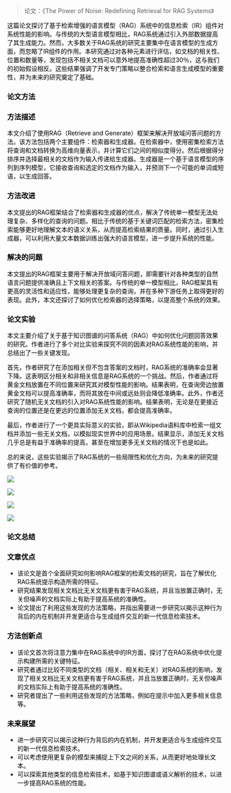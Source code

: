 > 论文：《The Power of Noise: Redefining Retrieval for RAG Systems》
>

<font style="color:rgb(0, 0, 0);">这篇论文探讨了基于检索增强的语言模型（RAG）系统中的信息检索（IR）组件对系统性能的影响。与传统的大型语言模型相比，RAG系统通过引入外部数据提高了其生成能力。然而，大多数关于RAG系统的研究主要集中在语言模型的生成方面，而忽略了IR组件的作用。本研究通过对各种元素进行评估，如文档的相关性、位置和数量等，发现包括不相关文档可以意外地提高准确性超过30％，这与我们的初始假设相反。这些结果强调了开发专门策略以整合检索和语言生成模型的重要性，并为未来的研究奠定了基础。</font>

### **<font style="color:rgb(0, 0, 0);">论文方法</font>**
### **<font style="color:rgb(0, 0, 0);">方法描述</font>**
<font style="color:rgb(0, 0, 0);">本文介绍了使用RAG（Retrieve and Generate）框架来解决开放域问答问题的方法。该方法包括两个主要组件：检索器和生成器。在检索器中，使用密集检索方法将查询和文档转换为高维向量表示，并计算它们之间的相似度得分。然后根据得分排序并选择最相关的文档作为输入传递给生成器。生成器是一个基于语言模型的序列到序列模型，它接收查询和选定的文档作为输入，并预测下一个可能的单词或短语，以生成回答。</font>

### **<font style="color:rgb(0, 0, 0);">方法改进</font>**
<font style="color:rgb(0, 0, 0);">本文提出的RAG框架结合了检索器和生成器的优点，解决了传统单一模型无法处理复杂、多样化的查询的问题。相比于传统的基于关键词匹配的检索方法，密集检索能够更好地理解文本的语义关系，从而提高检索结果的质量。同时，通过引入生成器，可以利用大量文本数据训练出强大的语言模型，进一步提升系统的性能。</font>

### **<font style="color:rgb(0, 0, 0);">解决的问题</font>**
<font style="color:rgb(0, 0, 0);">本文提出的RAG框架主要用于解决开放域问答问题，即需要针对各种类型的自然语言问题提供准确且上下文相关的答案。与传统的单一模型相比，RAG框架具有更高的灵活性和适应性，能够处理更复杂的查询，并在多种下游任务上取得更好的表现。此外，本文还探讨了如何优化检索器的选择策略，以提高整个系统的效果。</font>

### **<font style="color:rgb(0, 0, 0);">论文实验</font>**
<font style="color:rgb(0, 0, 0);">本文主要介绍了关于基于知识图谱的问答系统（RAG）中如何优化问题回答效果的研究。作者进行了多个对比实验来探究不同的因素对RAG系统性能的影响，并总结出了一些关键发现。</font>

<font style="color:rgb(0, 0, 0);">首先，作者研究了在添加相关但不包含答案的文档时，RAG系统的准确率会显著下降。这表明区分相关和非相关信息是RAG系统的一个挑战。然后，作者通过将黄金文档放置在不同位置来研究其对模型性能的影响。结果表明，在查询旁边放置黄金文档可以提高准确率，而将其放在中间或远处则会降低准确率。此外，作者还研究了随机无关文档的引入对RAG系统性能的影响。结果表明，无论是在更接近查询的位置还是在更远的位置添加无关文档，都会提高准确率。</font>

<font style="color:rgb(0, 0, 0);">最后，作者进行了一个更具实际意义的实验，即从Wikipedia语料库中检索一组文档并添加一些无关文档，以模拟现实世界中的应用场景。结果显示，添加无关文档几乎总是有益于准确率的提高，甚至在增加更多无关文档的情况下也是如此。</font>

<font style="color:rgb(0, 0, 0);">总的来说，这些实验揭示了RAG系统的一些局限性和优化方向，为未来的研究提供了有价值的参考。</font>

![](https://cdn.nlark.com/yuque/0/2024/png/406504/1707094556569-9d94eace-bf6a-40e1-8d47-cbc909aec04c.png)

![](https://cdn.nlark.com/yuque/0/2024/png/406504/1707094556632-dbe8d549-cee9-4c02-9b44-4f9c10901707.png)

![](https://cdn.nlark.com/yuque/0/2024/png/406504/1707094556683-a670929e-da3e-4c59-9129-a767e094ff00.png)

![](https://cdn.nlark.com/yuque/0/2024/png/406504/1707094556653-ad4ed34d-7bcf-47da-94ef-1a61a319d030.png)

### **<font style="color:rgb(0, 0, 0);">论文总结</font>**
### **<font style="color:rgb(0, 0, 0);">文章优点</font>**
+ <font style="color:rgb(0, 0, 0);">该论文是首个全面研究如何影响RAG框架的检索文档的研究，旨在了解优化RAG系统提示构造所需的特征。</font>
+ <font style="color:rgb(0, 0, 0);">研究结果发现相关文档比无关文档更有害于RAG系统，并且当放置正确时，无关但噪声的文档实际上有助于提高系统的准确性。</font>
+ <font style="color:rgb(0, 0, 0);">论文提出了利用这些发现的方法策略，并指出需要进一步研究以揭示这种行为背后的内在机制并开发更适合与生成组件交互的新一代信息检索技术。</font>

### **<font style="color:rgb(0, 0, 0);">方法创新点</font>**
+ <font style="color:rgb(0, 0, 0);">该论文首次将注意力集中在RAG系统中的IR方面，探讨了在RAG系统中优化提示构建所需的关键特征。</font>
+ <font style="color:rgb(0, 0, 0);">研究者通过比较不同类型的文档（相关、相关和无关）对RAG系统的影响，发现了相关文档比无关文档更有害于RAG系统，并且当放置正确时，无关但噪声的文档实际上有助于提高系统的准确性。</font>
+ <font style="color:rgb(0, 0, 0);">研究者提出了一些利用这些发现的方法策略，例如在提示中加入更多相关信息等。</font>

### **<font style="color:rgb(0, 0, 0);">未来展望</font>**
+ <font style="color:rgb(0, 0, 0);">进一步研究可以揭示这种行为背后的内在机制，并开发更适合与生成组件交互的新一代信息检索技术。</font>
+ <font style="color:rgb(0, 0, 0);">可以考虑使用更复杂的模型来捕捉上下文之间的关系，从而更好地处理长文本。</font>
+ <font style="color:rgb(0, 0, 0);">可以探索其他类型的信息检索技术，如基于知识图谱或语义解析的技术，以进一步提高RAG系统的性能。</font>


